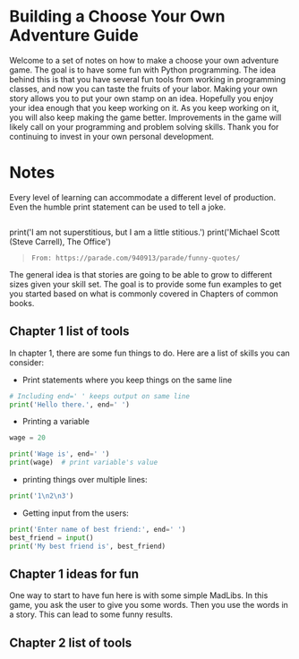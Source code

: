 # Building a Choose Your Own Adventure Guide
Welcome to a set of notes on how to make a choose your own adventure game. The goal is to have some fun with Python programming. The idea behind this is that you have several fun tools from working in programming classes, and now you can taste the fruits of your labor. Making your own story allows you to put your own stamp on an idea. Hopefully you enjoy your idea enough that you keep working on it. As you keep working on it, you will also keep making the game better. Improvements in the game will likely call on your programming and problem solving skills. Thank you for continuing to invest in your own personal development.

# Notes
Every level of learning can accommodate a different level of production. Even the humble print statement can be used to tell a joke.
>```python
print('I am not superstitious, but I am a little stitious.')
print('Michael Scott (Steve Carrell), The Office')
>```
>From: https://parade.com/940913/parade/funny-quotes/

The general idea is that stories are going to be able to grow to different sizes given your skill set. The goal is to provide some fun examples to get you started based on what is commonly covered in Chapters of common books.

## Chapter 1 list of tools

In chapter 1, there are some fun things to do. Here are a list of skills you can consider:
* Print statements where you keep things on the same line
```Python
# Including end=' ' keeps output on same line
print('Hello there.', end=' ')
```
* Printing a variable

```python
wage = 20

print('Wage is', end=' ')
print(wage)  # print variable's value
```
* printing things over multiple lines:
```python
print('1\n2\n3')
```

* Getting input from the users:
```python
print('Enter name of best friend:', end=' ')
best_friend = input()
print('My best friend is', best_friend)
```
## Chapter 1 ideas for fun
One way to start to have fun here is with some simple MadLibs. In this game, you ask the user to give you some words. Then you use the words in a story. This can lead to some funny results.

## Chapter 2 list of tools
